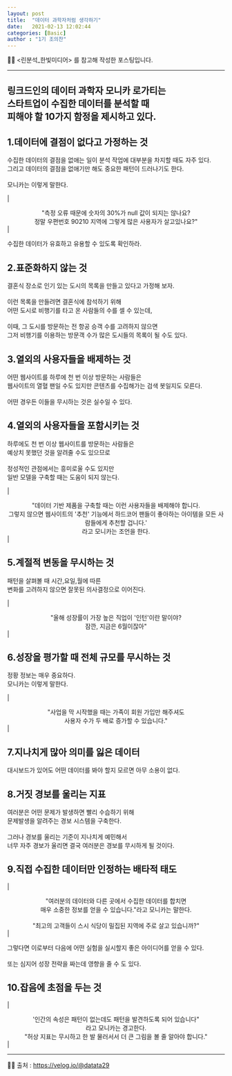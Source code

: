 ```yaml
---
layout: post
title:  "데이터 과학자처럼 생각하기"
date:   2021-02-13 12:02:44
categories: [Basic]
author : "1기 조의찬"
---
```




✋🏾 <린분석_한빛미디어> 를 참고해 작성한 포스팅입니다. <br>


---



## 링크드인의 데이터 과학자 모니카 로가티는<br>스타트업이 수집한 데이터를 분석할 때 <br>피해야 할 10가지 함정을 제시하고 있다.



##  1.데이터에 결점이 없다고 가정하는 것

수집한 데이터의 결점을 없애는 일이 분석 작업에 대부분을 차지할 때도 자주 있다.<br>그리고 데이터의 결점을 없애기만 해도 중요한 패턴이 드러나기도 한다.<br><br>모니카는 이렇게 말한다.

| <center> "측정 오류 때문에 숫자의 30%가 null 값이 되지는 않나요? <br> 정말 우편번호 90210 지역에 그렇게 많은 사용자가 살고있나요?"</center> |

 수집한 데이터가 유효하고 유용할 수 있도록 확인하라.

## 2.표준화하지 않는 것

결혼식 장소로 인기 있는 도시의 목록을 만들고 있다고 가정해 보자.<Br><br>이런 목록을 만들려면 결혼식에 참석하기 위해<br>어떤 도시로 비행기를 타고 온 사람들의 수를 셀 수 있는데,<br><br>이때, 그 도시를 방문하는 전 항공 승객 수를 고려하지 않으면 <br>그저 비행기를 이용하는 방문객 수가 많은 도시들의 목록이 될 수도 있다.

## 3.열외의 사용자들을 배제하는 것 

어떤 웹사이트를 하루에 천 번 이상 방문하는 사람들은<br>웹사이트의 열혈 팬일 수도 있지만 콘텐츠를 수집해가는 검색 봇일지도 모른다. <br><br>어떤 경우든 이들을 무시하는 것은 실수일 수 있다.

##  4.열외의 사용자들을 포함시키는 것

하루에도 천 번 이상 웹사이트를 방문하는 사람들은<br> 예상치 못했던 것을 알려줄 수도 있으므로<br><br> 정성적인 관점에서는 흥미로울 수도 있지만<br> 일반 모델을 구축할 때는 도움이 되지 않는다. <br>

| <center>"데이터 기반 제품을 구축할 때는 이런 사용자들을 배제해야 합니다. <br>그렇지 않으면 웹사이트의 '추천' 기능에서 하드코어 팬들이 좋아하는 아이템을 모든 사람들에게 추천할 겁니다.'<br>라고 모니카는 조언을 한다.</center> |

## 5.계절적 변동을 무시하는 것

패턴을 살펴볼 때 시간,요일,월에 따른 <Br>변화를 고려하지 않으면 잘못된 의사결정으로 이어진다.

| <center> "올해 성장률이 가장 높은 직업이 '인턴'이란 말이야? <br> 잠깐, 지금은 6월이잖아"</center> |

## 6.성장을 평가할 때 전체 규모를 무시하는 것 

정황 정보는 매우 중요하다.<Br> 모니카는 이렇게 말한다.

| <center>"사업을 막 시작했을 때는 가족이 회원 가입만 해주셔도<br>사용자 수가 두 배로 증가할 수 있습니다."</center> |

## 7.지나치게 많아 의미를 잃은 데이터

대시보드가 있어도 어떤 데이터를 봐야 할지 모르면 아무 소용이 없다.

## 8.거짓 경보를 울리는 지표 

여러분은 어떤 문제가 발생하면 빨리 수습하기 위해 <br>문제발생을 알려주는 경보 시스템을 구축한다.<br><br>그러나 경보를 울리는 기준이 지나치게 예민해서 <br>너무 자주 경보가 울리면 결국 여러분은 경보를 무시하게 될 것이다.

## 9.직접 수집한 데이터만 인정하는 배타적 태도

| <center> "여러분의 데이터와 다른 곳에서 수집한 데이터를 합치면<br> 매우 소중한 정보를 얻을 수 있습니다."라고 모니카는 말한다. <br><br>"최고의 고객들이 스시 식당이 밀집된 지역에 주로 살고 있습니까?" </center> | 

그렇다면 이로부터 다음에 어떤 실험을 실시할지 좋은 아이디어를 얻을 수 있다.<br><br> 또는 심지어 성장 전략을 짜는데 영향을 줄 수 도 있다.

## 10.잡음에 초점을 두는 것 

| <center>'인간의 속성은 패턴이 없는데도 패턴을 발견하도록 되어 있습니다"<br>라고 모니카는 경고한다.<br>"허상 지표는 무시하고 한 발 물러서서 더 큰 그림을 볼 줄 알아야 합니다."</center> | 




---


✋🏾 출처 :  <a href="https://velog.io/@datata29">https://velog.io/@datata29</a>
